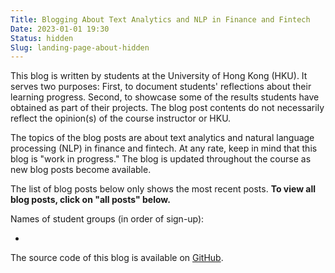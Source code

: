 ```yaml
---
Title: Blogging About Text Analytics and NLP in Finance and Fintech
Date: 2023-01-01 19:30
Status: hidden
Slug: landing-page-about-hidden
---
```


This blog is written by students at the University of Hong Kong
(HKU). It serves two purposes: First, to document students'
reflections about their learning progress. Second, to showcase some of
the results students have obtained as part of their projects. The blog
post contents do not necessarily reflect the opinion(s) of the course
instructor or HKU.

The topics of the blog posts are about text analytics and natural
language processing (NLP) in finance and fintech. At any rate, keep in
mind that this blog is "work in progress." The blog is updated
throughout the course as new blog posts become available.

The list of blog posts below only shows the most recent posts. **To
view all blog posts, click on "all posts" below.**

Names of student groups (in order of sign-up):

  * 

The source code of this blog is available on
[GitHub](https://github.com/buehlmaier/FINA4350-student-blog-2023-01).
